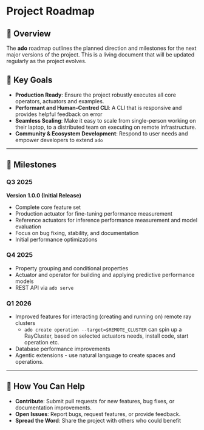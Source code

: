 # Project Roadmap

## 📅 Overview

The **ado** roadmap outlines the planned direction and milestones for the next major versions of the project.
This is a living document that will be updated regularly as the project evolves.

## 🚀 Key Goals

- **Production Ready**: Ensure the project robustly executes all core operators, actuators and examples.
- **Performant and Human-Centred CLI**: A CLI that is responsive and provides helpful feedback on error
- **Seamless Scaling**: Make it easy to scale from single-person working on their laptop, to a distributed team on executing on remote infrastructure.
- **Community & Ecosystem Development**: Respond to user needs and empower developers to extend `ado`

---

## 📆 Milestones

### **Q3 2025**

**Version 1.0.0 (Initial Release)**

- Complete core feature set
- Production actuator for fine-tuning performance measurement
- Reference actuators for inference performance measurement and model evaluation
- Focus on bug fixing, stability, and documentation
- Initial performance optimizations

### **Q4 2025**

- Property grouping and conditional properties
- Actuator and operator for building and applying predictive performance models
- REST API via `ado serve`

### **Q1 2026**

- Improved features for interacting (creating and running on) remote ray clusters
  - `ado create operation --target=$REMOTE_CLUSTER` can spin up a RayCluster, based on selected actuators needs, install code, start operation etc.
- Database performance improvements
- Agentic extensions - use natural language to create spaces and operations.

---

## 💬 How You Can Help

- **Contribute**: Submit pull requests for new features, bug fixes, or documentation improvements.
- **Open Issues**: Report bugs, request features, or provide feedback.
- **Spread the Word**: Share the project with others who could benefit
